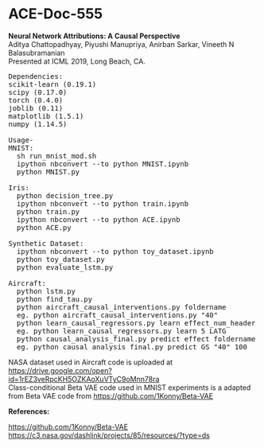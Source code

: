 # ACE-Doc-555
<b>Neural Network Attributions: A Causal Perspective</b><br>
Aditya Chattopadhyay, Piyushi Manupriya, Anirban Sarkar, Vineeth N Balasubramanian<br>
Presented at ICML 2019, Long Beach, CA.
<pre>
Dependencies:
scikit-learn (0.19.1)
scipy (0.17.0)
torch (0.4.0)
joblib (0.11)
matplotlib (1.5.1)
numpy (1.14.5)

Usage-
MNIST:
  sh run_mnist_mod.sh
  ipython nbconvert --to python MNIST.ipynb
  python MNIST.py
  
Iris:
  python decision_tree.py
  ipython nbconvert --to python train.ipynb
  python train.py
  ipython nbconvert --to python ACE.ipynb
  python ACE.py
  
Synthetic Dataset:
  ipython nbconvert --to python toy_dataset.ipynb
  python toy_dataset.py
  python evaluate_lstm.py
  
Aircraft:
  python lstm.py
  python find_tau.py
  python aircraft_causal_interventions.py foldername
  eg. python aircraft_causal_interventions.py "40"
  python learn_causal_regressors.py learn effect_num_header effect
  eg. python learn_causal_regressors.py learn 5 LATG
  python causal_analysis_final.py predict effect foldername start_time
  eg. python causal_analysis_final.py predict GS "40" 100
</pre>
NASA dataset used in Aircraft code is uploaded at https://drive.google.com/open?id=1rEZ3veRpcKH5OZKAoXuVTyC9oMnn78ra <br>
Class-conditional Beta VAE code used in MNIST experiments is a adapted from Beta VAE code from https://github.com/1Konny/Beta-VAE <br>

<b>References:</b><br>

https://github.com/1Konny/Beta-VAE<br>
https://c3.nasa.gov/dashlink/projects/85/resources/?type=ds


